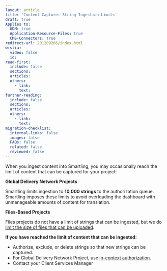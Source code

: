```yaml
---
layout: article
title: 'Content Capture: String Ingestion Limits'
draft: true
Applies to:
  GDN: true
  Application-Resource-Files: true
  CMS-Connectors: true
redirect-url: 201209266/index.html
wistia:
  video: false
  id:
read-first:
  include: false
  sections:
  articles:
  others:
    - link:
      text:
further-reading:
  include: false
  sections:
  articles:
  others:
    - link:
      text:
migration-checklist:
  internal-links: false
  images: false
  FAQs: false
  related: false
  reviewed: false
---
```



When you ingest content into Smartling, you may occasionally reach the limit of content that can be captured for your project:

**Global Delivery Network Projects**

Smartling limits ingestion to **10,000 strings** to the authorization queue. Smartling imposes these limits to avoid overloading the dashboard with unmanageable amounts of content for translation.

**Files-Based Projects**

Files projects do not have a limit of strings that can be ingested, but we do [limit the size of files that can be uploaded](/hc/en-us/articles/201209266#Limits).

**If you have reached the limit of content that can be ingested:**

* Authorize, exclude, or delete strings so that new strings can be captured.
* For Global Delivery Network Project, use [in-context authorization](/hc/en-us/articles/202297526-Inline-Content-Authorization-).
* Contact your Client Services Manager